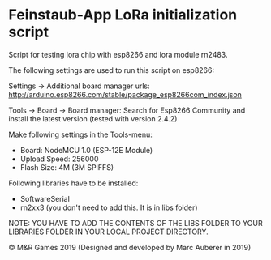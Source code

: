 # Feinstaub-App LoRa initialization script
Script for testing lora chip with esp8266 and lora module rn2483.

The following settings are used to run this script on esp8266:

Settings -> Additional board manager urls: http://arduino.esp8266.com/stable/package_esp8266com_index.json

Tools -> Board -> Board manager: Search for Esp8266 Community and install the latest version (tested with version 2.4.2)

Make following settings in the Tools-menu:
- Board: NodeMCU 1.0 (ESP-12E Module)
- Upload Speed: 256000
- Flash Size: 4M (3M SPIFFS)

Following libraries have to be installed:
- SoftwareSerial
- rn2xx3 (you don't need to add this. It is in libs folder)

NOTE: YOU HAVE TO ADD THE CONTENTS OF THE LIBS FOLDER TO YOUR LIBRARIES FOLDER IN YOUR LOCAL PROJECT DIRECTORY.

© M&R Games 2019 (Designed and developed by Marc Auberer in 2019)
